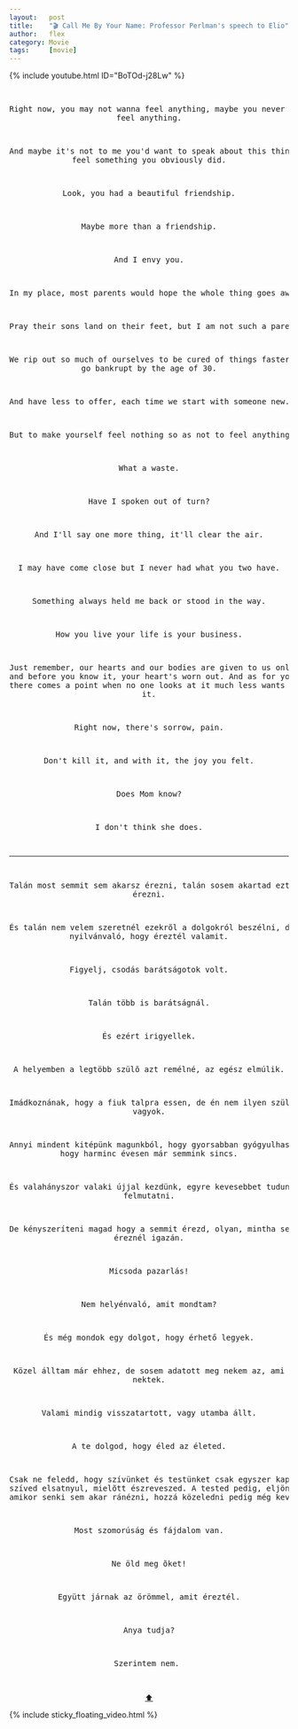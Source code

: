 ```yaml
---
layout:   post
title:    "🎬 Call Me By Your Name: Professor Perlman's speech to Elio"
author:   flex
category: Movie
tags:     [movie]
---
```


{% include youtube.html ID="BoTOd-j28Lw" %}

<!-- break -->

<a id="top"></a>
<div id="lyrics">

<center><pre>

Right now, you may not wanna feel anything, maybe you never wanted to feel anything.

And maybe it's not to me you'd want to speak about this things but feel something you obviously did.

Look, you had a beautiful friendship.

Maybe more than a friendship.

And I envy you.

In my place, most parents would hope the whole thing goes away.

Pray their sons land on their feet, but I am not such a parent.

We rip out so much of ourselves to be cured of things faster, that we go bankrupt by the age of 30.

And have less to offer, each time we start with someone new.

But to make yourself feel nothing so as not to feel anything.

What a waste.

Have I spoken out of turn?

And I'll say one more thing, it'll clear the air.

I may have come close but I never had what you two have.

Something always held me back or stood in the way.

How you live your life is your business.

Just remember, our hearts and our bodies are given to us only once, and before you know it, your heart's worn out. And as for your body, there comes a point when no one looks at it much less wants to come near it.

Right now, there's sorrow, pain.

Don't kill it, and with it, the joy you felt.

Does Mom know?

I don't think she does.

-----

Talán most semmit sem akarsz érezni, talán sosem akartad ezt érezni.

És talán nem velem szeretnél ezekrõl a dolgokról beszélni, de nyilvánvaló, hogy éreztél valamit.

Figyelj, csodás barátságotok volt.

Talán több is barátságnál.

És ezért irigyellek.

A helyemben a legtöbb szülõ azt remélné, az egész elmúlik.

Imádkoznának, hogy a fiuk talpra essen, de én nem ilyen szülõ vagyok.

Annyi mindent kitépünk magunkból, hogy gyorsabban gyógyulhassunk, hogy harminc évesen már semmink sincs.

És valahányszor valaki újjal kezdünk, egyre kevesebbet tudunk felmutatni.

De kényszeríteni magad hogy a semmit érezd, olyan, mintha semmit sem éreznél igazán.

Micsoda pazarlás!

Nem helyénvaló, amit mondtam?

És még mondok egy dolgot, hogy érhető legyek.

Közel álltam már ehhez, de sosem adatott meg nekem az, ami nektek.

Valami mindig visszatartott, vagy utamba állt.

A te dolgod, hogy éled az életed.

Csak ne feledd, hogy szívünket és testünket csak egyszer kapjuk, és a szíved elsatnyul, mielõtt észreveszed. A tested pedig, eljön az idõ,
amikor senki sem akar ránézni, hozzá közeledni pedig még kevésbé.

Most szomorúság és fájdalom van.

Ne öld meg õket!

Együtt járnak az örömmel, amit éreztél.

Anya tudja?

Szerintem nem.
</pre><br><a href="#top">⬆</a></center></div>

<div class="sticky_floating_video"></div>
{% include sticky_floating_video.html %}